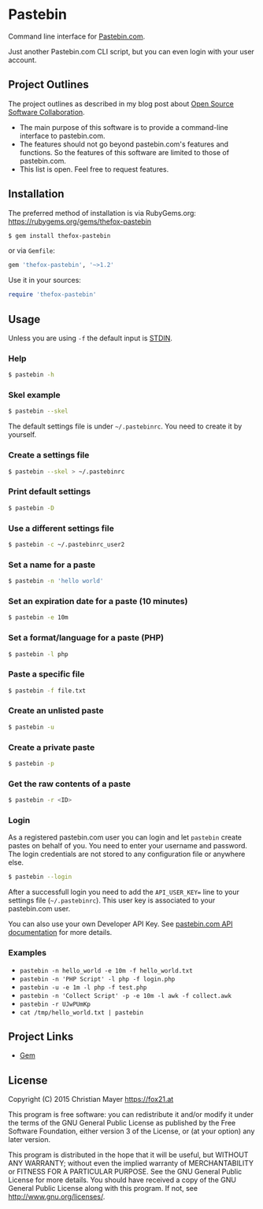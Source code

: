 # Pastebin

Command line interface for [Pastebin.com](https://pastebin.com/).

Just another Pastebin.com CLI script, but you can even login with your user account.

## Project Outlines

The project outlines as described in my blog post about [Open Source Software Collaboration](https://blog.fox21.at/2019/02/21/open-source-software-collaboration.html).

- The main purpose of this software is to provide a command-line interface to pastebin.com.
- The features should not go beyond pastebin.com's features and functions. So the features of this software are limited to those of pastebin.com.
- This list is open. Feel free to request features.

## Installation

The preferred method of installation is via RubyGems.org:  
<https://rubygems.org/gems/thefox-pastebin>

```bash
$ gem install thefox-pastebin
```

or via `Gemfile`:

```ruby
gem 'thefox-pastebin', '~>1.2'
```

Use it in your sources:

```ruby
require 'thefox-pastebin'
```

## Usage

Unless you are using `-f` the default input is [STDIN](https://en.wikipedia.org/wiki/Standard_streams).

### Help

```bash
$ pastebin -h
```

### Skel example

```bash
$ pastebin --skel
```

The default settings file is under `~/.pastebinrc`. You need to create it by yourself.

### Create a settings file

```bash
$ pastebin --skel > ~/.pastebinrc
```

### Print default settings

```bash
$ pastebin -D
```

### Use a different settings file

```bash
$ pastebin -c ~/.pastebinrc_user2
```

### Set a name for a paste

```bash
$ pastebin -n 'hello world'
```

### Set an expiration date for a paste (10 minutes)

```bash
$ pastebin -e 10m
```

### Set a format/language for a paste (PHP)

```bash
$ pastebin -l php
```

### Paste a specific file

```bash
$ pastebin -f file.txt
```

### Create an unlisted paste

```bash
$ pastebin -u
```

### Create a private paste

```bash
$ pastebin -p
```

### Get the raw contents of a paste

```bash
$ pastebin -r <ID>
```

### Login

As a registered pastebin.com user you can login and let `pastebin` create pastes on behalf of you. You need to enter your username and password. The login credentials are not stored to any configuration file or anywhere else.

```bash
$ pastebin --login
```

After a successfull login you need to add the `API_USER_KEY=` line to your settings file (`~/.pastebinrc`). This user key is associated to your pastebin.com user.

You can also use your own Developer API Key. See [pastebin.com API documentation](https://pastebin.com/api) for more details.

### Examples

- `pastebin -n hello_world -e 10m -f hello_world.txt`
- `pastebin -n 'PHP Script' -l php -f login.php`
- `pastebin -u -e 1m -l php -f test.php`
- `pastebin -n 'Collect Script' -p -e 10m -l awk -f collect.awk`
- `pastebin -r UJwPUmKp`
- `cat /tmp/hello_world.txt | pastebin`

## Project Links

- [Gem](https://rubygems.org/gems/thefox-pastebin)

## License

Copyright (C) 2015 Christian Mayer <https://fox21.at>

This program is free software: you can redistribute it and/or modify it under the terms of the GNU General Public License as published by the Free Software Foundation, either version 3 of the License, or (at your option) any later version.

This program is distributed in the hope that it will be useful, but WITHOUT ANY WARRANTY; without even the implied warranty of MERCHANTABILITY or FITNESS FOR A PARTICULAR PURPOSE. See the GNU General Public License for more details. You should have received a copy of the GNU General Public License along with this program. If not, see <http://www.gnu.org/licenses/>.
